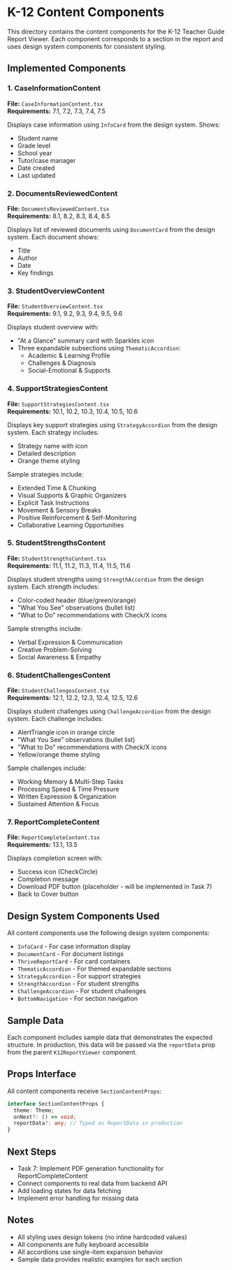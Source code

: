 # K-12 Content Components

This directory contains the content components for the K-12 Teacher Guide Report Viewer. Each component corresponds to a section in the report and uses design system components for consistent styling.

## Implemented Components

### 1. CaseInformationContent

**File:** `CaseInformationContent.tsx`  
**Requirements:** 7.1, 7.2, 7.3, 7.4, 7.5

Displays case information using `InfoCard` from the design system. Shows:

- Student name
- Grade level
- School year
- Tutor/case manager
- Date created
- Last updated

### 2. DocumentsReviewedContent

**File:** `DocumentsReviewedContent.tsx`  
**Requirements:** 8.1, 8.2, 8.3, 8.4, 8.5

Displays list of reviewed documents using `DocumentCard` from the design system. Each document shows:

- Title
- Author
- Date
- Key findings

### 3. StudentOverviewContent

**File:** `StudentOverviewContent.tsx`  
**Requirements:** 9.1, 9.2, 9.3, 9.4, 9.5, 9.6

Displays student overview with:

- "At a Glance" summary card with Sparkles icon
- Three expandable subsections using `ThematicAccordion`:
  - Academic & Learning Profile
  - Challenges & Diagnosis
  - Social-Emotional & Supports

### 4. SupportStrategiesContent

**File:** `SupportStrategiesContent.tsx`  
**Requirements:** 10.1, 10.2, 10.3, 10.4, 10.5, 10.6

Displays key support strategies using `StrategyAccordion` from the design system. Each strategy includes:

- Strategy name with icon
- Detailed description
- Orange theme styling

Sample strategies include:

- Extended Time & Chunking
- Visual Supports & Graphic Organizers
- Explicit Task Instructions
- Movement & Sensory Breaks
- Positive Reinforcement & Self-Monitoring
- Collaborative Learning Opportunities

### 5. StudentStrengthsContent

**File:** `StudentStrengthsContent.tsx`  
**Requirements:** 11.1, 11.2, 11.3, 11.4, 11.5, 11.6

Displays student strengths using `StrengthAccordion` from the design system. Each strength includes:

- Color-coded header (blue/green/orange)
- "What You See" observations (bullet list)
- "What to Do" recommendations with Check/X icons

Sample strengths include:

- Verbal Expression & Communication
- Creative Problem-Solving
- Social Awareness & Empathy

### 6. StudentChallengesContent

**File:** `StudentChallengesContent.tsx`  
**Requirements:** 12.1, 12.2, 12.3, 12.4, 12.5, 12.6

Displays student challenges using `ChallengeAccordion` from the design system. Each challenge includes:

- AlertTriangle icon in orange circle
- "What You See" observations (bullet list)
- "What to Do" recommendations with Check/X icons
- Yellow/orange theme styling

Sample challenges include:

- Working Memory & Multi-Step Tasks
- Processing Speed & Time Pressure
- Written Expression & Organization
- Sustained Attention & Focus

### 7. ReportCompleteContent

**File:** `ReportCompleteContent.tsx`  
**Requirements:** 13.1, 13.5

Displays completion screen with:

- Success icon (CheckCircle)
- Completion message
- Download PDF button (placeholder - will be implemented in Task 7)
- Back to Cover button

## Design System Components Used

All content components use the following design system components:

- `InfoCard` - For case information display
- `DocumentCard` - For document listings
- `ThriveReportCard` - For card containers
- `ThematicAccordion` - For themed expandable sections
- `StrategyAccordion` - For support strategies
- `StrengthAccordion` - For student strengths
- `ChallengeAccordion` - For student challenges
- `BottomNavigation` - For section navigation

## Sample Data

Each component includes sample data that demonstrates the expected structure. In production, this data will be passed via the `reportData` prop from the parent `K12ReportViewer` component.

## Props Interface

All content components receive `SectionContentProps`:

```typescript
interface SectionContentProps {
  theme: Theme;
  onNext?: () => void;
  reportData?: any; // Typed as ReportData in production
}
```

## Next Steps

- Task 7: Implement PDF generation functionality for ReportCompleteContent
- Connect components to real data from backend API
- Add loading states for data fetching
- Implement error handling for missing data

## Notes

- All styling uses design tokens (no inline hardcoded values)
- All components are fully keyboard accessible
- All accordions use single-item expansion behavior
- Sample data provides realistic examples for each section
